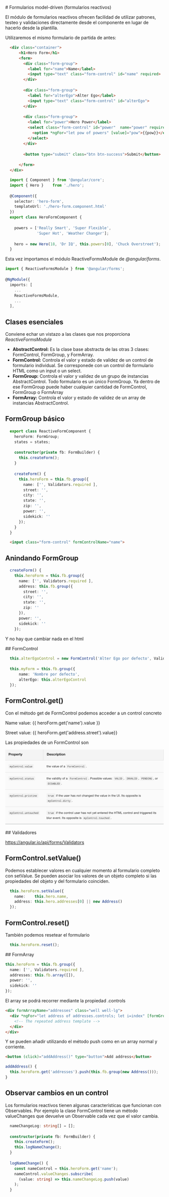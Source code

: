 # Formularios model-driven (formularios reactivos)

El módulo de formularios reactivos ofrecen facilidad de utilizar patrones, testeo y validaciones directamente desde el componente en lugar de hacerlo desde la plantilla.

Utilizaremos el mismo formulario de partida de antes:

```html
  <div class="container">
      <h1>Hero Form</h1>
      <form>
        <div class="form-group">
          <label for="name">Name</label>
          <input type="text" class="form-control" id="name" required>
        </div>
  
        <div class="form-group">
          <label for="alterEgo">Alter Ego</label>
          <input type="text" class="form-control" id="alterEgo">
        </div>

        <div class="form-group">
          <label for="power">Hero Power</label>
          <select class="form-control" id="power"  name="power" required>
            <option *ngFor="let pow of powers" [value]="pow">{{pow}}</option>
          </select>
        </div>
  
        <button type="submit" class="btn btn-success">Submit</button>
  
      </form>
  </div>
```

```typescript
  import { Component } from '@angular/core';
  import { Hero }    from './hero';

  @Component({
    selector: 'hero-form',
    templateUrl: './hero-form.component.html'
  })
  export class HeroFormComponent {

    powers = ['Really Smart', 'Super Flexible',
              'Super Hot', 'Weather Changer'];

    hero = new Hero(18, 'Dr IQ', this.powers[0], 'Chuck Overstreet');
  }
```

Esta vez importamos el módulo ReactiveFormsModule de *@angular/forms*.

```typescript
import { ReactiveFormsModule } from '@angular/forms';

@NgModule({
  imports: [
    ...
    ReactiveFormsModule,
    ...
  ],
```

## Clases esenciales

Conviene echar un vistazo a las clases que nos proporciona *ReactiveFormsModule*

- **AbstractControl:** Es la clase base abstracta de las otras 3 clases: FormControl, FormGroup, y FormArray.
- **FormControl:** Controla el valor y estado de validez de un control de formulario individual. Se corresponede con un control de formulario HTML como un input o un select.
- **FormGroup:** Controla el valor y validez de un grupo de instancias AbstractControl. Todo formulario es un único FormGroup. Ya dentro de ese FormGroup puede haber cualquier cantidad de FormControl, FormGroup o FormArray
- **FormArray:** Controla el valor y estado de validez de un array de instancias AbstractControl.

## FormGroup básico

```typescript
  export class ReactiveFormComponent {
    heroForm: FormGroup;
    states = states;

    constructor(private fb: FormBuilder) {
      this.createForm();
    }

    createForm() {
      this.heroForm = this.fb.group({
        name: ['', Validators.required ],
        street: '',
        city: '',
        state: '',
        zip: '',
        power: '',
        sidekick: ''
      });
    }
  }
```

```html
  <input class="form-control" formControlName="name">
```

## Anindando FormGroup

```typescript
  createForm() {
    this.heroForm = this.fb.group({ 
      name: ['', Validators.required ],
      address: this.fb.group({ 
        street: '',
        city: '',
        state: '',
        zip: ''
      }),
      power: '',
      sidekick: ''
    });
```

Y no hay que cambiar nada en el html

## FormControl

```typescript
  this.alterEgoControl = new FormControl('Alter Ego por defecto', Validators.required);

  this.myForm = this.fb.group({
      name: 'Nombre por defecto',
      alterEgo: this.alterEgoControl
  });
```

## FormControl.get()

Con el método get de FormControl podemos acceder a un control concreto

<p>Name value: {{ heroForm.get('name').value }}</p>
<p>Street value: {{ heroForm.get('address.street').value}}</p>

Las propiedades de un FormControl son

![Propiedades de FormControl](img/formcontrol_properties.png "Propiedades de FormControl")

## Validadores

https://angular.io/api/forms/Validators

## FormControl.setValue()

Podemos establecer valores en cualquier momento al formulario completo con setValue. Se pueden asociar los valores de un objeto completo si las propiedades del objeto y del formulario coinciden.

```typescript
  this.heroForm.setValue({
    name:    this.hero.name,
    address: this.hero.addresses[0] || new Address()
  });
```

## FormControl.reset()

También podemos resetear el formulario

```typescript
  this.heroForm.reset();
```

## FormArray

```typescript
this.heroForm = this.fb.group({
  name: ['', Validators.required ],
  addresses: this.fb.array([]), 
  power: '',
  sidekick: ''
});
```

El array se podrá recorrer mediante la propiedad .controls

```html
<div formArrayName="addresses" class="well well-lg">
  <div *ngFor="let address of addresses.controls; let i=index" [formGroupName]="i" >
    <!-- The repeated address template -->
  </div>
</div>
```

Y se pueden añadir utilizando el método push como en un array normal y corriente.

```html
<button (click)="addAddress()" type="button">Add address</button>
```

```typescript
addAddress() {
  this.heroForm.get('addresses').push(this.fb.group(new Address()));
}
```

## Observar cambios en un control

Los formularios reactivos tienen algunas características que funcionan con Observables. Por ejemplo la clase FormControl tiene un método valueChanges que devuelve un Observable cada vez que el valor cambia.

```typescript
  nameChangeLog: string[] = [];

  constructor(private fb: FormBuilder) {
    this.createForm();
    this.logNameChange();
  }

  logNameChange() {
    const nameControl = this.heroForm.get('name');
    nameControl.valueChanges.subscribe(
      (value: string) => this.nameChangeLog.push(value)
    );
  }
```


